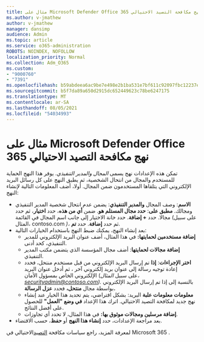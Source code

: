 ```yaml
---
title: مثال على Microsoft Defender Office 365 نهج مكافحة التصيد الاحتيالي
ms.author: v-jmathew
author: v-jmathew
manager: dansimp
audience: Admin
ms.topic: article
ms.service: o365-administration
ROBOTS: NOINDEX, NOFOLLOW
localization_priority: Normal
ms.collection: Adm_O365
ms.custom:
- "9000760"
- "7391"
ms.openlocfilehash: b59abdeea6ac9be7e498e2b1ba531e7bf611c92097fbc12237e78364dae84f35
ms.sourcegitcommit: b5f7da89a650d2915dc652449623c78be6247175
ms.translationtype: MT
ms.contentlocale: ar-SA
ms.lasthandoff: 08/05/2021
ms.locfileid: "54034993"
---
```

# <a name="example-microsoft-defender-for-office-365-anti-phishing-policy"></a>مثال على Microsoft Defender Office 365 نهج مكافحة التصيد الاحتيالي

تمكن هذه الإعدادات نهج يسمى *المجال والمدير التنفيذي*. يوفر هذا النهج الحماية للمستخدم والمجال من انتحال الشخصية، ثم يطبق النهج على كل رسائل البريد الإلكتروني التي يتلقاها المستخدمون ضمن المجال. أولا، أضف المعلومات التالية لإنشاء النهج:

- **الاسم**: وصف المجال **والمدير التنفيذي**: يضمن عدم انتحال شخصية المدير التنفيذي ومجالك.
  **مطبق على**: **حدد مجال المستلم هو**. ضمن **أي من هذه**، حدد **اختيار**، ثم حدد مجالا. حدد **+ إضافة**. حدد خانة الاختيار إلى جانب اسم المجال في القائمة (على سبيل المثال، contoso.com *)،* ثم حدد **إضافة**. حدد **تم**.
- بعد إنشاء النهج، يمكنك ضبط النهج باستخدام الخيارات التالية:
  - **إضافة مستخدمين لحمايتها:** في هذا المثال، أضف عنوان البريد الإلكتروني للمدير التنفيذي، كحد أدنى.
  - **إضافة مجالات لحمايتها**: أضف مجال المؤسسة الذي يتضمن مكتب المدير التنفيذي.
  - **اختر الإجراءات**: **إذا** تم إرسال البريد الإلكتروني من قبل مستخدم منتحل، فحدد إعادة توجيه رسالة إلى عنوان بريد إلكتروني آخر ، ثم أدخل عنوان البريد الإلكتروني الخاص بمسؤول الأمان (على سبيل *المثال، securityadmin@contoso.com).* بالنسبة إلى إذا تم إرسال البريد الإلكتروني بواسطة مجال **منتحل،** فحدد **عزل الرسالة.**
  - **معلومات معلومات علبة** البريد: بشكل افتراضي، يتم تحديد هذا الخيار عند إنشاء نهج جديد لمكافحة التصيد الاحتيالي. اترك هذا الإعداد **في وضع "العمل"** للحصول على أفضل النتائج.
  - **إضافة مرسلين ومجالات موثوق بها:** في هذا المثال، لا تحدد أي تجاوزات.
- بعد مراجعة الإعدادات، حدد **إنشاء هذا النهج** أو **حفظ**، حسب الاقتضاء.

لمعرفة المزيد، راجع سياسات مكافحة [التصيد](https://go.microsoft.com/fwlink/?linkid=2092235)الاحتيالي في Microsoft 365 .
